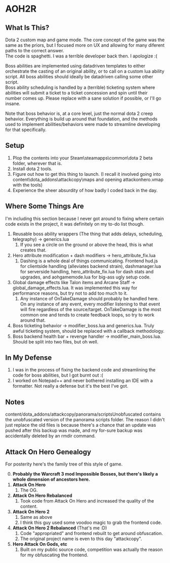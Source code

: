 # AOH2R

## What Is This? 
Dota 2 custom map and game mode. The core concept of the game was the same as the priors, but I focused more on UX and allowing for many diferent paths to the correct answer.  
The code is spaghetti. I was a terrible developer back then. I apologize :(

Boss abilities are implemented using datadriven templates to either orchestrate the casting of an original ability, or to call on a custom lua ability script. All boss abilities should ideally be datadriven calling some other script.  
Boss ability scheduling is handled by a (terrible) ticketing system where abilities will submit a ticket to a ticket concession and spin until their number comes up. Please replace with a sane solution if possible, or I'll go insane.  
  
Note that boss behavior is, at a core level, just the normal dota 2 creep behavior. Everything is build up around that foundation, and the methods used to implement abilities/behaviors were made to streamline developing for that specifically. 
  

## Setup
1. Plop the contents into your Steam\steamapps\common\dota 2 beta folder, wherever that is.
2. Install dota 2 tools.
3. Figure out how to get this thing to launch. (I recall it involved going into content\dota_addons\attackcopy\maps and opening attackonhero.vmap with the tools)
4. Experience the sheer absurdity of how badly I coded back in the day.

## Where Some Things Are
I'm including this section because I never got around to fixing where certain code exists in the project, it was definitely on my to-do list though. 
1. Reusable boss ability wrappers (The thing that adds delays, scheduling, telegraphy) -> generics.lua
   1. If you see a circle on the ground or above the head, this is what creates that.
2. Hero attribute modification + dash modifiers -> hero_attribute_fix.lua
   1. Dashing is a whole deal of things communicating. Frontend hud.js for clientside handling (alleviates backend strain), dashmanager.lua for serverside handling, hero_attribute_fix.lua for dash stats and upgrades, and aohgamemode.lua for big-ass ugly setup code. 
3. Global damage effects like Talon items and Arcane Staff -> global_damage_effects.lua. It was implemented this way for performance reasons, but try not to add too much to it. 
   1. Any instance of OnTakeDamage should probably be handled here. On any instance of any event, every modifier listening to that event will fire regardless of the source/target. OnTakeDamage is the most common one and tends to create feedback loops, so try to work around that.
4. Boss ticketing behavior -> modifier_boss.lua and generics.lua. Truly awful ticketing system, should be replaced with a callback methodology.
5. Boss backend health bar + revenge handler -> modifier_main_boss.lua. Should be split into two files, but oh well.


## In My Defense
1. I was in the process of fixing the backend code and streamlining the code for boss abilities, but I got burnt out :(
2. I worked on Notepad++ and never bothered installing an IDE with a formatter. Not really a defense but it's the best I've got.

## Notes
content/dota_addons/attackcopy/panorama/scriptsUnobfuscated contains the unobfuscated version of the panorama scripts folder. The reason I didn't just replace the old files is because there's a chance that an update was pushed after this backup was made, and my for-sure backup was accidentally deleted by an rmdir command.


## Attack On Hero Genealogy
For posterity here's the family tree of this style of game.

0. **Probably the Warcraft 3 mod Impossible Bosses, but there's likely a whole dimension of ancestors here.** 
1. **Attack On Hero**
     1. The OG.
2. **Attack On Hero Rebalanced**
     1. Took code from Attack On Hero and increased the quality of the content.  
3. **Attack On Hero 2**
     1. Same as above
     2. I think this guy used some voodoo magic to grab the frontend code.   
4. **Attack On Hero 2 Rebalanced** (That's me :D) 
     1. Code "appropriated" and frontend rebuilt to get around obfuscation.
     2. The original project name is even to this day "attackcopy".
5. **Hero Attack On Gods, etc**
     1. Built on my public source code, competition was actually the reason for my obfuscating the frontend.  
